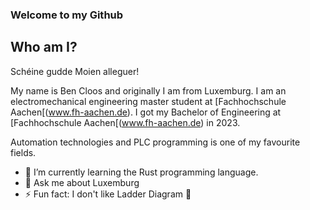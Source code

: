 ### Welcome to my Github

<!--
**Benemenn/Benemenn** is a ✨ _special_ ✨ repository because its `README.md` (this file) appears on your GitHub profile.

Here are some ideas to get you started:

- 🔭 I’m currently working on ...
- 🌱 I’m currently learning ...
- 👯 I’m looking to collaborate on ...
- 🤔 I’m looking for help with ...
- 💬 Ask me about ...
- 📫 How to reach me: ...
- 😄 Pronouns: ...
- ⚡ Fun fact: ...
-->

## Who am I?

Schéine gudde Moien alleguer!

My name is Ben Cloos and originally I am from Luxemburg. I am an electromechanical engineering master student at [Fachhochschule Aachen[(www.fh-aachen.de).
I got my Bachelor of Engineering at [Fachhochschule Aachen[(www.fh-aachen.de) in 2023.

Automation technologies and PLC programming is one of my favourite fields. 

- 🌱 I’m currently learning the Rust programming language. 
- 💬 Ask me about Luxemburg 
- ⚡ Fun fact: I don't like Ladder Diagram 👀